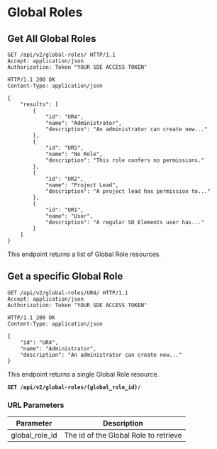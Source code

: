 # Global Roles

## Get All Global Roles

```http
GET /api/v2/global-roles/ HTTP/1.1
Accept: application/json
Authorization: Token "YOUR SDE ACCESS TOKEN"
```

```http
HTTP/1.1 200 OK
Content-Type: application/json

{
    "results": [
        {
            "id": "UR4",
            "name": "Administrator",
            "description": "An administrator can create new..."
        },
        {
            "id": "UR5",
            "name": "No Role",
            "description": "This role confers no permissions."
        },
        {
            "id": "UR2",
            "name": "Project Lead",
            "description": "A project lead has permission to..."
        },
        {
            "id": "UR1",
            "name": "User",
            "description": "A regular SD Elements user has..."
        }
    ]
}
```

This endpoint returns a list of Global Role resources.










## Get a specific Global Role

```http
GET /api/v2/global-roles/UR4/ HTTP/1.1
Accept: application/json
Authorization: Token "YOUR SDE ACCESS TOKEN"
```

```http
HTTP/1.1 200 OK
Content-Type: application/json

{
    "id": "UR4",
    "name": "Administrator",
    "description": "An administrator can create new..."
}
```

This endpoint returns a single Global Role resource.

**`GET /api/v2/global-roles/{global_role_id}/`**

### URL Parameters

Parameter      | Description
-------------- | ---------------
global_role_id | The id of the Global Role to retrieve
